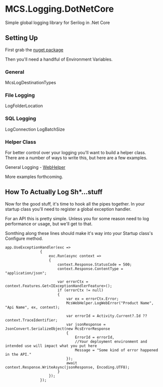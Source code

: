 # MCS.Logging.DotNetCore
Simple global logging library for Serilog in .Net Core


## Setting Up

First grab the [nuget package](https://www.nuget.org/packages/MCS.Logging.DotNetCore)

Then you'll need a handlful of Environment Variables.

### General
McsLogDestinationTypes

### File Logging
LogFolderLocation

### SQL Logging
LogConnection
LogBatchSize

### Helper Class
For better control over your logging you'll want to build a helper class.
There are a number of ways to write this, but here are a few examples.

General Logging - [WebHelper](.\Mcs.Logging.DotNetCore\Mcs.Logging.DotNetCore\McsWebHelper.cs)

More examples forthcoming.


## How To Actually Log Sh*...stuff
Now for the good stuff, it's time to hook all the pipes together.
In your startup class you'll need to register a global exception handler. 

For an API this is pretty simple. Unless you for some reason need to log performance or usage, but we'll get to that.

Somthing along these lines should make it's way into your Startup class's Configure method.

```
app.UseExceptionHandler(exc =>
                {
                    exc.Run(async context =>
                    {
                        context.Response.StatusCode = 500;
                        context.Response.ContentType = "application/json";

                        var errorCtx = context.Features.Get<IExceptionHandlerFeature>();
                        if (errorCtx != null)
                        {
                            var ex = errorCtx.Error;
                            McsWebHelper.LogWebError("Product Name", "Api Name", ex, context);

                            var errorId = Activity.Current?.Id ?? context.TraceIdentifier;
                            var jsonResponse = JsonConvert.SerializeObject(new McsErrorResponse
                            {
                                ErrorId = errorId,
                                //Your deployment environment and intended use will impact what you put here
                                Message = "Some kind of error happened in the API." 
                            });
                            await context.Response.WriteAsync(jsonResponse, Encoding.UTF8);
                        }
                    });
                });
```